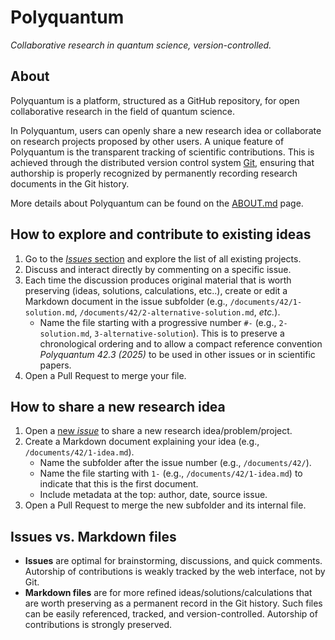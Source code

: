 # Polyquantum
_Collaborative research in quantum science, version-controlled._

## About
Polyquantum is a platform, structured as a GitHub repository, for open collaborative research in the field of quantum science.

In Polyquantum, users can openly share a new research idea or collaborate on research projects proposed by other users.
A unique feature of Polyquantum is the transparent tracking of scientific contributions. This is achieved through the distributed version control system [Git](https://en.wikipedia.org/wiki/Git), ensuring that authorship is properly recognized by permanently recording research documents in the Git history. 

More details about Polyquantum can be found on the [ABOUT.md](ABOUT.md) page.

## How to explore and contribute to existing ideas
1. Go to the [_Issues_ section](https://github.com/andreamari/polyquantum_test/issues) and explore the list of all existing projects.
1. Discuss and interact directly by commenting on a specific issue.
2. Each time the discussion produces original material that is worth preserving (ideas, solutions, calculations, etc..), create or edit a Markdown document in the issue subfolder (e.g., `/documents/42/1-solution.md`, `/documents/42/2-alternative-solution.md`, _etc._).
   - Name the file starting with a progressive number `#-` (e.g., `2-solution.md`, `3-alternative-solution`). This is to preserve a chronological ordering and to allow a compact reference convention _Polyquantum 42.3 (2025)_ to be used in other issues or in scientific papers.
4. Open a Pull Request to merge your file.

## How to share a new research idea
1. Open a [new *issue*](https://github.com/andreamari/polyquantum_test/issues/new/choose) to share a new research idea/problem/project.
2. Create a Markdown document explaining your idea (e.g., `/documents/42/1-idea.md`).
   - Name the subfolder after the issue number (e.g., `/documents/42/`).
   - Name the file starting with `1-` (e.g., `/documents/42/1-idea.md`) to indicate that this is the first document.
   - Include metadata at the top: author, date, source issue.  
3. Open a Pull Request to merge the new subfolder and its internal file.  

## Issues vs. Markdown files
- **Issues** are optimal for brainstorming, discussions, and quick comments. Autorship of contributions is weakly tracked by the web interface, not by Git.
- **Markdown files** are for more refined ideas/solutions/calculations that are worth preserving as a permanent record in the Git history. Such files can be easily referenced, tracked, and version-controlled. Autorship of contributions is strongly preserved.
